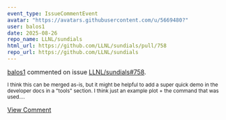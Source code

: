 ```yaml
---
event_type: IssueCommentEvent
avatar: "https://avatars.githubusercontent.com/u/5669480?"
user: balos1
date: 2025-08-26
repo_name: LLNL/sundials
html_url: https://github.com/LLNL/sundials/pull/758
repo_url: https://github.com/LLNL/sundials
---
```


<a href='https://github.com/balos1' target='_blank'>balos1</a> commented on issue <a href='https://github.com/LLNL/sundials/pull/758' target='_blank'>LLNL/sundials#758</a>.

<small>I think this can be merged as-is, but it might be helpful to add a super quick demo in the developer docs in a "tools" section. I think just an example plot + the command that was used....</small>

<a href='https://github.com/LLNL/sundials/pull/758' target='_blank'>View Comment</a>